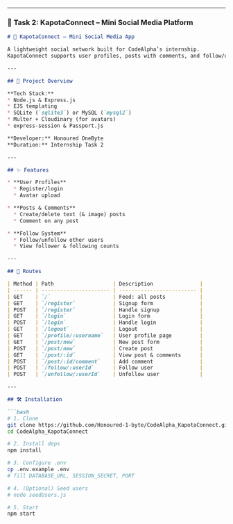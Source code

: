 
---

### 📱 **Task 2: KapotaConnect – Mini Social Media Platform**  
```markdown
# 📱 KapotaConnect – Mini Social Media App

A lightweight social network built for CodeAlpha’s internship.  
KapotaConnect supports user profiles, posts with comments, and follow/unfollow.

---

## 📌 Project Overview

**Tech Stack:**  
* Node.js & Express.js  
* EJS templating  
* SQLite (`sqlite3`) or MySQL (`mysql2`)  
* Multer + Cloudinary (for avatars)  
* express-session & Passport.js  

**Developer:** Honoured OneByte  
**Duration:** Internship Task 2

---

## ✨ Features

* **User Profiles**  
  * Register/login  
  * Avatar upload  

* **Posts & Comments**  
  * Create/delete text (& image) posts  
  * Comment on any post  

* **Follow System**  
  * Follow/unfollow other users  
  * View follower & following counts  

---

## 🚦 Routes

| Method | Path                   | Description               |
| ------ | ---------------------- | ------------------------- |
| GET    | `/`                    | Feed: all posts           |
| GET    | `/register`            | Signup form               |
| POST   | `/register`            | Handle signup             |
| GET    | `/login`               | Login form                |
| POST   | `/login`               | Handle login              |
| GET    | `/logout`              | Logout                    |
| GET    | `/profile/:username`   | User profile page         |
| GET    | `/post/new`            | New post form             |
| POST   | `/post/new`            | Create post               |
| GET    | `/post/:id`            | View post & comments      |
| POST   | `/post/:id/comment`    | Add comment               |
| POST   | `/follow/:userId`      | Follow user               |
| POST   | `/unfollow/:userId`    | Unfollow user             |

---

## 🛠️ Installation

```bash
# 1. Clone
git clone https://github.com/Honoured-1-byte/CodeAlpha_KapotaConnect.git
cd CodeAlpha_KapotaConnect

# 2. Install deps
npm install

# 3. Configure .env
cp .env.example .env
# fill DATABASE_URL, SESSION_SECRET, PORT

# 4. (Optional) Seed users
# node seedUsers.js

# 5. Start
npm start

